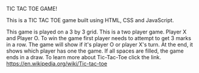 TIC TAC TOE GAME!

This is a TIC TAC TOE game built using HTML, CSS and JavaScript. 

This game is played on a  3 by 3 grid. This is a two player game. Player X and Player O. To win the game first player needs to attempt to get 3 marks in a row. The game will show if it's player O or player X's turn. At the end, it shows which player has one the game. If all spaces are filled, the game ends in a draw. To learn more about Tic-Tac-Toe click the link. https://en.wikipedia.org/wiki/Tic-tac-toe